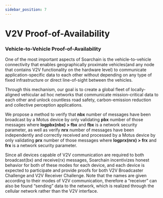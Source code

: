 ```yaml
---
sidebar_position: 7
---
```


# V2V Proof-of-Availability

### Vehicle-to-Vehicle Proof-of-Availability

One of the most important aspects of Soarchain is the vehicle-to-vehicle connectivity that enables geographically proximate vehicles(and any node that contains V2V functionality on the hardware level) to communicate application-specific data to each other without depending on any type of fixed infrastructure or direct line-of-sight between the vehicles. 

Through this mechanism, our goal is to create a global fleet of locally-aligned vehicular ad hoc networks that communicate mission-critical data to each other and unlock countless road safety, carbon-emission reduction and collective perception applications. 

We propose a method to verify that **nbx** number of messages have been broadcast by a Motus device by only validating **pbx** number of those messages where **logpbx(nbx) > fbx** and **fbx** is a network security parameter,  as well as verify **nrx** number of messages have been independently and correctly received and processed by a Motus device by only validating **prx** number of those messages where  **logprx(nrx) > frx** and **frx** is a network security parameter. 

Since all devices capable of V2V communication are required to both broadcast(bx) and receive(rx) messages, Soarchain incentivizes honest behavior for both of these modes for each device, and each device is expected to participate and provide proofs for both V2V Broadcaster Challenge and V2V Receiver Challenge. Note that the names are given according to their modes of V2V communication, therefore a “receiver” can also be found “sending” data to the network, which is realized through the cellular network rather than the V2V interface. 

